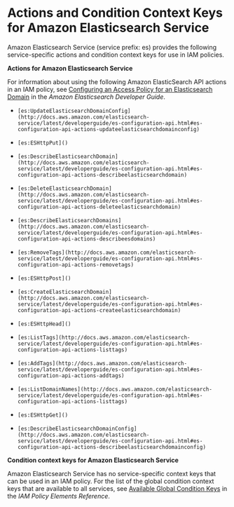 # Actions and Condition Context Keys for Amazon Elasticsearch Service<a name="list_es"></a>

Amazon Elasticsearch Service \(service prefix: es\) provides the following service\-specific actions and condition context keys for use in IAM policies\.

**Actions for Amazon Elasticsearch Service**

For information about using the following Amazon ElasticSearch API actions in an IAM policy, see [Configuring an Access Policy for an Elasticsearch Domain](http://docs.aws.amazon.com/elasticsearch-service/latest/developerguide/es-gsg-configure-access.html) in the *Amazon Elasticsearch Developer Guide*\.

+ `[es:UpdateElasticsearchDomainConfig](http://docs.aws.amazon.com/elasticsearch-service/latest/developerguide/es-configuration-api.html#es-configuration-api-actions-updateelasticsearchdomainconfig)`

+ `[es:ESHttpPut]()`

+ `[es:DescribeElasticsearchDomain](http://docs.aws.amazon.com/elasticsearch-service/latest/developerguide/es-configuration-api.html#es-configuration-api-actions-describeelasticsearchdomain)`

+ `[es:DeleteElasticsearchDomain](http://docs.aws.amazon.com/elasticsearch-service/latest/developerguide/es-configuration-api.html#es-configuration-api-actions-deleteelasticsearchdomain)`

+ `[es:DescribeElasticsearchDomains](http://docs.aws.amazon.com/elasticsearch-service/latest/developerguide/es-configuration-api.html#es-configuration-api-actions-describeesdomains)`

+ `[es:RemoveTags](http://docs.aws.amazon.com/elasticsearch-service/latest/developerguide/es-configuration-api.html#es-configuration-api-actions-removetags)`

+ `[es:ESHttpPost]()`

+ `[es:CreateElasticsearchDomain](http://docs.aws.amazon.com/elasticsearch-service/latest/developerguide/es-configuration-api.html#es-configuration-api-actions-createelasticsearchdomain)`

+ `[es:ESHttpHead]()`

+ `[es:ListTags](http://docs.aws.amazon.com/elasticsearch-service/latest/developerguide/es-configuration-api.html#es-configuration-api-actions-listtags)`

+ `[es:AddTags](http://docs.aws.amazon.com/elasticsearch-service/latest/developerguide/es-configuration-api.html#es-configuration-api-actions-addtags)`

+ `[es:ListDomainNames](http://docs.aws.amazon.com/elasticsearch-service/latest/developerguide/es-configuration-api.html#es-configuration-api-actions-listtags)`

+ `[es:ESHttpGet]()`

+ `[es:DescribeElasticsearchDomainConfig](http://docs.aws.amazon.com/elasticsearch-service/latest/developerguide/es-configuration-api.html#es-configuration-api-actions-describeelasticsearchdomainconfig)`

**Condition context keys for Amazon Elasticsearch Service**

Amazon Elasticsearch Service has no service\-specific context keys that can be used in an IAM policy\. For the list of the global condition context keys that are available to all services, see [Available Global Condition Keys](reference_policies_condition-keys.md#AvailableKeys) in the *IAM Policy Elements Reference*\.